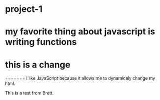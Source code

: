 # project-1


# my favorite thing about javascript is writing functions

# this is a change
=======
I like JavaScript because it allows me to dynamicaly change my html.

This is a test from Brett. 

